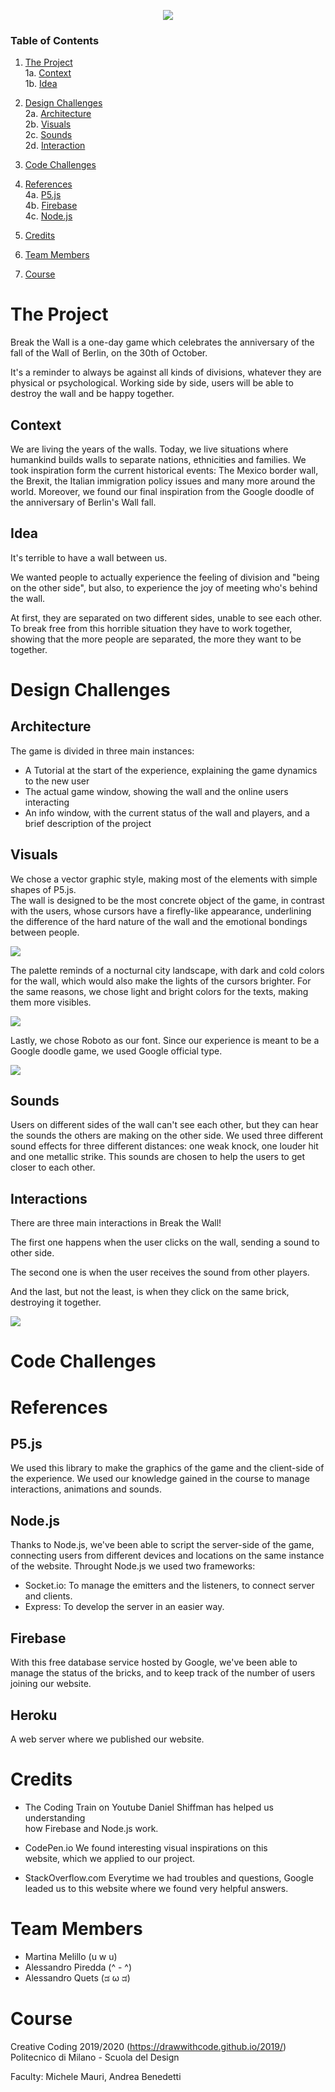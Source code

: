 
<p align="center">
<img src="https://github.com/drawwithcode/2019-group-08-1/blob/master/images/cover.gif"
 </p>

### Table of Contents

1. [The Project](#the-project) <br>
  1a. [Context](#context) <br>
  1b. [Idea](#idea) <br>

2. [Design Challenges](#design-challenges) <br>
  2a. [Architecture](#architecture) <br>
  2b. [Visuals](#visuals) <br>
  2c. [Sounds](#sounds) <br>
  2d. [Interaction](#interaction) <br>

3. [Code Challenges](#code-challenges) <br>

4. [References](#references) <br>
  4a. [P5.js](#p5.js) <br>
  4b. [Firebase](#firebase) <br>
  4c. [Node.js](#node.js) <br>

5. [Credits](#credits) <br>

6. [Team Members](#team-members) <br>

7. [Course](#course) <br>


# The Project
Break the Wall is a one-day game which celebrates the anniversary of the fall of the Wall of Berlin, on the 30th of October. 

It's a reminder to always be against all kinds of divisions, whatever they are physical or psychological. Working side by side, users will be able to destroy the wall and be happy together.

## Context
We are living the years of the walls. Today, we live situations where humankind builds walls to separate nations, ethnicities and families. We took inspiration form the current historical events: The Mexico border wall, the Brexit, the Italian immigration policy issues and many more around the world. Moreover, we found our final inspiration from the Google doodle of the anniversary of Berlin's Wall fall.

## Idea
It's terrible to have a wall between us.

We wanted people to actually experience the feeling of division and "being on the other side", but also, to experience the joy of meeting who's behind the wall. 

At first, they are separated on two different sides, unable to see each other. To break free from this horrible situation they have to work together, showing that the more people are separated, the more they want to be together.

# Design Challenges
## Architecture
The game is divided in three main instances:

* A Tutorial at the start of the experience, explaining the game dynamics to the new user
* The actual game window, showing the wall and the online users interacting
* An info window, with the current status of the wall and players, and a brief description of the project

## Visuals
We chose a vector graphic style, making most of the elements with simple shapes of P5.js.<br>
The wall is designed to be the most concrete object of the game, in contrast with the users, whose cursors have a firefly-like appearance, underlining the difference of the hard nature of the wall and the emotional bondings between people.
<p><img src="https://github.com/drawwithcode/2019-group-08-1/blob/master/public/assets/tutorial2.gif"</p>
 
 The palette reminds of a nocturnal city landscape, with dark and cold colors for the wall, which would also make the lights of the cursors brighter. For the same reasons, we chose light and bright colors for the texts, making them more visibles.
<p><img src="https://github.com/drawwithcode/2019-group-08-1/blob/master/images/fullpalette.png"</p>
 
 Lastly, we chose Roboto as our font. Since our experience is meant to be a Google doodle game, we used Google official type.
 <p><img src="https://github.com/drawwithcode/2019-group-08-1/blob/master/images/font.png"</p>

## Sounds
Users on different sides of the wall can't see each other, but they can hear the sounds the others are making on the other side. We used three different sound effects for three different distances: one weak knock, one louder hit and one metallic strike. This sounds are chosen to help the users to get closer to each other.

## Interactions
There are three main interactions in Break the Wall!

The first one happens when the user clicks on the wall, sending a sound to other side.

The second one is when the user receives the sound from other players.

And the last, but not the least, is when they click on the same brick, destroying it together.

<p><img src="https://github.com/drawwithcode/2019-group-08-1/blob/master/images/fatine%20insieme.gif"</p>
 
 # Code Challenges
 
 # References
 ## P5.js
 We used this library to make the graphics of the game and the client-side of the experience. We used our knowledge gained in the course to manage interactions, animations and sounds.
 
 ## Node.js
 Thanks to Node.js, we've been able to script the server-side of the game, connecting users from different devices and locations on the same instance of the website. Throught Node.js we used two frameworks:
 
 * Socket.io: To manage the emitters and the listeners, to connect server and clients.
 * Express: To develop the server in an easier way.
 
 ## Firebase
 With this free database service hosted by Google, we've been able to manage the status of the bricks, and to keep track of the number of users joining our website.
 
 ## Heroku
 A web server where we published our website.
 
 # Credits
 * The Coding Train on Youtube
 Daniel Shiffman has helped us understanding <br>
 how Firebase and Node.js work.
 
 * CodePen.io
 We found interesting visual inspirations on this <br>
 website, which we applied to our project.
 
 * StackOverflow.com
 Everytime we had troubles and questions, Google <br>
 leaded us to this website where we found very helpful answers.
 
 # Team Members
 * Martina Melillo (u w u)
 * Alessandro Piredda (^ - ^)
 * Alessandro Quets (ಡ ω ಡ)
 
 # Course
 Creative Coding 2019/2020 (https://drawwithcode.github.io/2019/) <br>
 Politecnico di Milano - Scuola del Design

 Faculty: Michele Mauri, Andrea Benedetti
